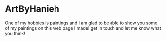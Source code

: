 # ArtByHanieh

One of my hobbies is paintings and I am glad to be able to show you some of my paintings on this web page I made! get in touch and let me know what you think!

